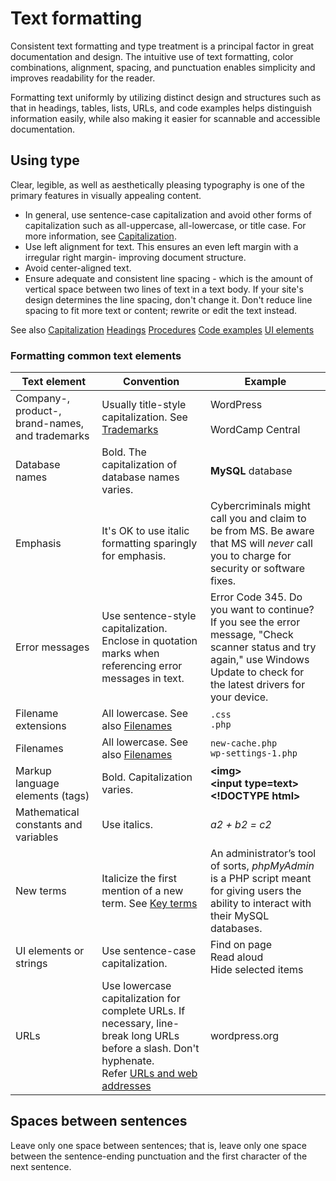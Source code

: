 # Text formatting

Consistent text formatting and type treatment is a principal factor in great documentation and design. The intuitive use of text formatting, color combinations, alignment, spacing, and punctuation enables simplicity and improves readability for the reader.

Formatting text uniformly by utilizing distinct design and structures such as that in headings, tables, lists, URLs, and code examples helps distinguish information easily, while also making it easier for scannable and accessible documentation.

## Using type

Clear, legible, as well as aesthetically pleasing typography is one of the primary features in visually appealing content.

- In general, use sentence-case capitalization and avoid other forms of capitalization such as all-uppercase, all-lowercase, or title case.
  For more information, see [Capitalization]().
- Use left alignment for text. This ensures an even left margin with a irregular right margin- improving document structure.
- Avoid center-aligned text.
- Ensure adequate and consistent line spacing - which is the amount of vertical space between two lines of text in a text body. If your site's design determines the line spacing, don't change it. Don't reduce line spacing to fit more text or content; rewrite or edit the text instead.

See also
[Capitalization]()
[Headings]()
[Procedures]()
[Code examples]()
[UI elements]()

### Formatting common text elements

| Text element | Convention | Example |
|--------------|------------|---------|
| Company-, product-, brand-names, and trademarks | Usually title-style capitalization. See [Trademarks]() | WordPress<br /><br />WordCamp Central  |
| Database names | Bold. The capitalization of database names varies. | **MySQL** database |
| Emphasis | It's OK to use italic formatting sparingly for emphasis. | Cybercriminals might call you and claim to be from MS. Be aware that MS will *never* call you to charge for security or software fixes. |
| Error messages | Use sentence-style capitalization. Enclose in quotation marks when referencing error messages in text. | Error Code 345. Do you want to continue? <br /> If you see the error message, "Check scanner status and try again," use Windows Update to check for the latest drivers for your device. |
| Filename extensions | All lowercase. See also [Filenames]() | `.css`<br />`.php` |
| Filenames | All lowercase. See also [Filenames]() | `new-cache.php`<br />`wp-settings-1.php` |
| Markup language elements (tags) | Bold. Capitalization varies. | **\<img>**<br />**\<input type=text>**<br />**\<!DOCTYPE html>** |
| Mathematical constants and variables | Use italics. | *a2 + b2  = c2* |
| New terms | Italicize the first mention of a new term. See [Key terms]() | An administrator’s tool of sorts, *phpMyAdmin* is a PHP script meant for giving users the ability to interact with their MySQL databases. |
| UI elements or strings | Use sentence-case capitalization. | Find on page <br /> Read aloud <br /> Hide selected items |
| URLs | Use lowercase capitalization for complete URLs. If necessary, line-break long URLs before a slash. Don't hyphenate.<br />Refer [URLs and web addresses]() |  wordpress.org |

## Spaces between sentences

Leave only one space between sentences; that is, leave only one space between the sentence-ending punctuation and the first character of the next sentence.
